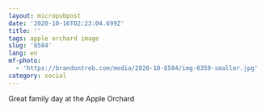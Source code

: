 ```yaml
---
layout: micropubpost
date: '2020-10-16T02:23:04.699Z'
title: ''
tags: apple orchard image
slug: '8584'
lang: en
mf-photo:
  - 'https://brandontreb.com/media/2020-10-8584/img-0359-smaller.jpg'
category: social
---
```

Great family day at the Apple Orchard
